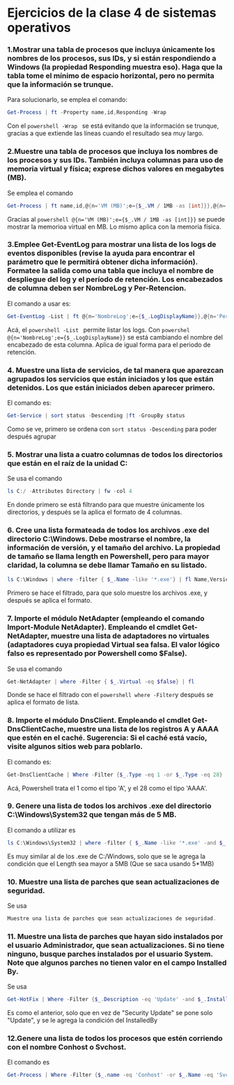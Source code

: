 # Ejercicios de la clase 4 de sistemas operativos

### 1.Mostrar una tabla de procesos que incluya únicamente los nombres de los procesos, sus IDs, y si están respondiendo a Windows (la propiedad Responding muestra eso). Haga que la tabla tome el mínimo de espacio horizontal, pero no permita que la información se trunque.

Para solucionarlo, se emplea el comando:
```powershell
Get-Process | ft -Property name,id,Responding -Wrap
```

Con el ```powershell -Wrap ``` se está evitando que la información se trunque, gracias a que extiende las líneas cuando el resultado sea muy largo.


### 2.Muestre una tabla de procesos que incluya los nombres de los procesos y sus IDs. También incluya columnas para uso de memoria virtual y física; exprese dichos valores en megabytes (MB).

Se emplea el comando 
```powershell
Get-Process | ft name,id,@{n='VM (MB)';e={$_.VM / 1MB -as [int]}},@{n='PM (MB)';e={$_.PM / 1MB -as [int]}}
```

Gracias al ```powershell @{n='VM (MB)';e={$_.VM / 1MB -as [int]}}``` se puede mostrar la memorioa virtual en MB. Lo mismo aplica con la memoria física.

### 3.Emplee Get-EventLog para mostrar una lista de los logs de eventos disponibles (revise la ayuda para encontrar el parámetro que le permitirá obtener dicha información). Formatee la salida como una tabla que incluya el nombre de despliegue del log y el período de retención. Los encabezados de columna deben ser NombreLog y Per-Retencion.

El comando a usar es:
```powershell
Get-EventLog -List | ft @{n='NombreLog';e={$_.LogDisplayName}},@{n='Per-Retencion';e={$_.MinimumRetentionDays}}
```
Acá, el ```powershell -List ``` permite listar los logs. Con ```powershel  @{n='NombreLog';e={$_.LogDisplayName}}``` se está cambiando el nombre del encabezado de esta columna. Aplica de igual forma para el periodo de retención.

### 4. Muestre una lista de servicios, de tal manera que aparezcan agrupados los servicios que están iniciados y los que están detenidos. Los que están iniciados deben aparecer primero.

El comando es:
```powershell
Get-Service | sort status -Descending |ft -GroupBy status
```

Como se ve, primero se ordena con ```sort status -Descending``` para poder después agrupar

### 5. Mostrar una lista a cuatro columnas de todos los directorios que están en el raíz de la unidad C:

Se usa el comando
```powershell
ls C:/ -Attributes Directory | fw -col 4
```
En donde primero se está filtrando para que muestre únicamente los directorios, y después se la aplica el formato de 4 columnas.

### 6. Cree una lista formateada de todos los archivos .exe del directorio C:\Windows. Debe mostrarse el nombre, la información de versión, y el tamaño del archivo. La propiedad de tamaño se llama length en Powershell, pero para mayor claridad, la columna se debe llamar Tamaño en su listado.

```powershell
ls C:\Windows | where -filter { $_.Name -like '*.exe'} | fl Name,VersionInfo,@{n='Tamaño';e={$_.Length}}
```
Primero se hace el filtrado, para que solo muestre los archivos .exe, y después se aplica el formato.

### 7. Importe el módulo NetAdapter (empleando el comando Import-Module NetAdapter). Empleando el cmdlet Get-NetAdapter, muestre una lista de adaptadores no virtuales (adaptadores cuya propiedad Virtual sea falsa. El valor lógico falso es representado por Powershell como $False).

Se usa el comando
```powershell
Get-NetAdapter | where -Filter { $_.Virtual -eq $false} | fl
```
Donde se hace el filtrado con el ```powershell where -Filter```y después se aplica el formato de lista.

### 8. Importe el módulo DnsClient. Empleando el cmdlet Get-DnsClientCache, muestre una lista de los registros A y AAAA que estén en el caché. Sugerencia: Si el caché está vacío, visite algunos sitios web para poblarlo.

El comando es: 
```powershell
Get-DnsClientCache | Where -Filter {$_.Type -eq 1 -or $_.Type -eq 28} | fl
```
Acá, Powershell trata el 1 como el tipo 'A', y el 28 como el tipo 'AAAA'.

### 9. Genere una lista de todos los archivos .exe del directorio C:\Windows\System32 que tengan más de 5 MB.

El comando a utilizar es 
```powershell
ls C:\Windows\System32 | where -filter { $_.Name -like '*.exe' -and $_.Length -gt 5*1MB} | fl Name,VersionInfo,@{n='Tamaño';e={$_.Length}}
```

Es muy similar al de los .exe de C:/Windows, solo que se le agrega la condición que el Length sea mayor a 5MB (Que se saca usando 5*1MB)

### 10. Muestre una lista de parches que sean actualizaciones de seguridad.

Se usa
```powershell
Muestre una lista de parches que sean actualizaciones de seguridad.
```

### 11. Muestre una lista de parches que hayan sido instalados por el usuario Administrador, que sean actualizaciones. Si no tiene ninguno, busque parches instalados por el usuario System. Note que algunos parches no tienen valor en el campo Installed By.

Se usa
```powershell
Get-HotFix | Where -Filter {$_.Description -eq 'Update' -and $_.InstalledBy -eq 'NT AUTHORITY\SYSTEM'} | fl
```
Es como el anterior, solo que en vez de "Security Update" se pone solo "Update", y se le agrega la condición del InstalledBy


### 12.Genere una lista de todos los procesos que estén corriendo con el nombre Conhost o Svchost.

El comando es
```powershell
Get-Process | Where -Filter {$_.name -eq 'Conhost' -or $_.Name -eq 'Svchost'} | fl
```

